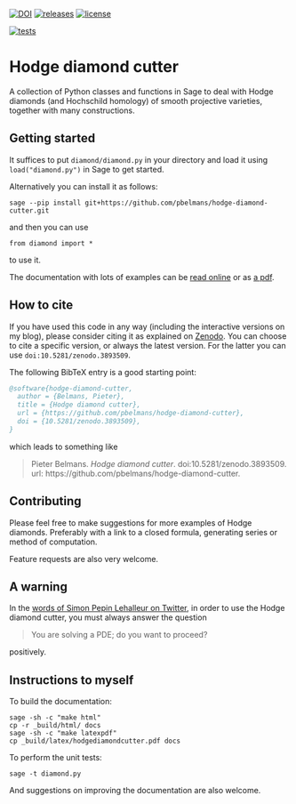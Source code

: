 [![DOI](https://zenodo.org/badge/DOI/10.5281/zenodo.3893509.svg)](https://doi.org/10.5281/zenodo.3893509)
[![releases](https://badgen.net/github/release/pbelmans/hodge-diamond-cutter?color=green)](https://github.com/pbelmans/hodge-diamond-cutter/releases)
[![license](https://badgen.net/github/license/pbelmans/hodge-diamond-cutter)](https://github.com/pbelmans/hodge-diamond-cutter/blob/master/LICENSE)

[![tests](https://github.com/pbelmans/hodge-diamond-cutter/actions)](https://github.com/pbelmans/hodge-diamond-cutter/actions/workflows/tests.yml/badge.svg)

# Hodge diamond cutter

A collection of Python classes and functions in Sage to deal with Hodge diamonds (and Hochschild homology) of smooth projective varieties, together with many constructions.




## Getting started

It suffices to put ``diamond/diamond.py`` in your directory and load it using ``load("diamond.py")`` in Sage to get started.

Alternatively you can install it as follows:

``sage --pip install git+https://github.com/pbelmans/hodge-diamond-cutter.git``

and then you can use

``from diamond import *``

to use it.

The documentation with lots of examples can be [read online](https://pbelmans.ncag.info/hodge-diamond-cutter/) or as [a pdf](https://pbelmans.ncag.info/hodge-diamond-cutter/hodgediamondcutter.pdf).


## How to cite

If you have used this code in any way (including the interactive versions on my blog), please consider citing it as explained on [Zenodo](https://doi.org/10.5281/zenodo.3893509). You can choose to cite a specific version, or always the latest version. For the latter you can use `doi:10.5281/zenodo.3893509`.

The following BibTeX entry is a good starting point:

```bibtex
@software{hodge-diamond-cutter,
  author = {Belmans, Pieter},
  title = {Hodge diamond cutter},
  url = {https://github.com/pbelmans/hodge-diamond-cutter},
  doi = {10.5281/zenodo.3893509},
}
```

which leads to something like

> Pieter Belmans. _Hodge diamond cutter_. doi:10.5281/zenodo.3893509. url: ht<span>tps://github.com/pbelmans/hodge-diamond-cutter.


## Contributing

Please feel free to make suggestions for more examples of Hodge diamonds. Preferably with a link to a closed formula, generating series or method of computation.

Feature requests are also very welcome.

## A warning

In the [words of Simon Pepin Lehalleur on Twitter](https://twitter.com/plain_simon/status/1355599647893549056),
in order to use the Hodge diamond cutter, you must always answer the question

> You are solving a PDE; do you want to proceed?

positively.

## Instructions to myself

To build the documentation:

```
sage -sh -c "make html"
cp -r _build/html/ docs
sage -sh -c "make latexpdf"
cp _build/latex/hodgediamondcutter.pdf docs
```

To perform the unit tests:

```
sage -t diamond.py
```

And suggestions on improving the documentation are also welcome.

